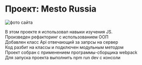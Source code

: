 # Проект: Mesto Russia

 ![фото сайта](https://user-images.githubusercontent.com/87523552/224565787-9ebb29d1-bf40-4b47-b259-8025b3412245.png)
 <!-- * [Ссылка на проект](https://renatibragimov1987.github.io/mesto/src/images/site-foto.jpg)   -->
 В этом проекте я использовал навыки изучения JS.  
 Произведен рефакторинг с использованием ООП  
 Добавлен класс Api отвечающий за запрсы на сервер  
 Код разбит на классы и подключен модульным методом  
 Проект собран с применением программы-сборщика webpack  
 Для запуска проекта выполнить npm run dev с консоли  